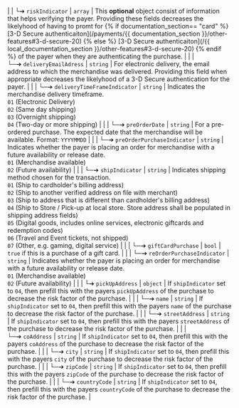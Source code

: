 |          | └➔&nbsp;`riskIndicator`               | `array`      | This **optional** object consist of information that helps verifying the payer. Providing these fields decreases the likelyhood of having to promt for {% if documentation_section== "card" %} [3-D Secure authenticaiton](/payments/{{ documentation_section }}/other-features#3-d-secure-20)  {% else %} [3-D Secure authenticaiton](/{{ local_documentation_section }}/other-features#3-d-secure-20) {% endif %} of the payer when they are authenticating the purchase.                                                                                                                                                                                                                                                                                                                                                                                                                           |
|          | └─➔&nbsp;`deliveryEmailAdress`        | `string`     | For electronic delivery, the email address to which the merchandise was delivered. Providing this field when appropriate decreases the likelyhood of a 3-D Secure authentication for the payer.                                                                                                                                                                                                                                                                                                                                                                  |
|          | └─➔&nbsp;`deliveryTimeFrameIndicator` | `string`     | Indicates the merchandise delivery timeframe. <br>`01` (Electronic Delivery) <br>`02` (Same day shipping) <br>`03` (Overnight shipping) <br>`04` (Two-day or more shipping)                                                                                                                                                                                                                                                                                                                                                                                      |
|          | └─➔&nbsp;`preOrderDate`               | `string`     | For a pre-ordered purchase. The expected date that the merchandise will be available. Format: `YYYYMMDD`                                                                                                                                                                                                                                                                                                                                                                                                                                                         |
|          | └─➔&nbsp;`preOrderPurchaseIndicator`  | `string`     | Indicates whether the payer is placing an order for merchandise with a future availability or release date. <br>`01` (Merchandise available) <br>`02` (Future availability)                                                                                                                                                                                                                                                                                                                                                                                      |
|          | └─➔&nbsp;`shipIndicator`              | `string`     | Indicates shipping method chosen for the transaction. <br>`01` (Ship to cardholder's billing address) <br>`02` (Ship to another verified address on file with merchant)<br>`03` (Ship to address that is different than cardholder's billing address)<br>`04` (Ship to Store / Pick-up at local store. Store address shall be populated in shipping address fields)<br>`05` (Digital goods, includes online services, electronic giftcards and redemption codes) <br>`06` (Travel and Event tickets, not shipped) <br>`07` (Other, e.g. gaming, digital service) |
|          | └─➔&nbsp;`giftCardPurchase`           | `bool`       | `true` if this is a purchase of a gift card.                                                                                                                                                                                                                                                                                                                                                                                                                                                                                                                     |
|          | └─➔&nbsp;`reOrderPurchaseIndicator`   | `string`     | Indicates whether the payer is placing an order for merchandise with a future availability or release date. <br>`01` (Merchandise available) <br>`02` (Future availability)                                                                                                                                                                                                                                                                                                                                                                                      |
|          | └➔&nbsp;`pickUpAddress`               | `object`     | If `shipIndicator` set to `04`, then prefill this with the payers `pickUpAddress` of the purchase to decrease the risk factor of the purchase.                                                                                                                                                                                                                                                                                                                                                                                                                   |
|          | └─➔&nbsp;`name`                       | `string`     | If `shipIndicator` set to `04`, then prefill this with the payers `name` of the purchase to decrease the risk factor of the purchase.                                                                                                                                                                                                                                                                                                                                                                                                                            |
|          | └─➔&nbsp;`streetAddress`              | `string`     | If `shipIndicator` set to `04`, then prefill this with the payers `streetAddress` of the purchase to decrease the risk factor of the purchase.                                                                                                                                                                                                                                                                                                                                                                                                                   |
|          | └─➔&nbsp;`coAddress`                  | `string`     | If `shipIndicator` set to `04`, then prefill this with the payers `coAddress` of the purchase to decrease the risk factor of the purchase.                                                                                                                                                                                                                                                                                                                                                                                                                       |
|          | └─➔&nbsp;`city`                       | `string`     | If `shipIndicator` set to `04`, then prefill this with the payers `city` of the purchase to decrease the risk factor of the purchase.                                                                                                                                                                                                                                                                                                                                                                                                                            |
|          | └─➔&nbsp;`zipCode`                    | `string`     | If `shipIndicator` set to `04`, then prefill this with the payers `zipCode` of the purchase to decrease the risk factor of the purchase.                                                                                                                                                                                                                                                                                                                                                                                                                         |
|          | └─➔&nbsp;`countryCode`                | `string`     | If `shipIndicator` set to `04`, then prefill this with the payers `countryCode` of the purchase to decrease the risk factor of the purchase.                                                                                                                                                                                                                                                                                                                                                                                                                     |
